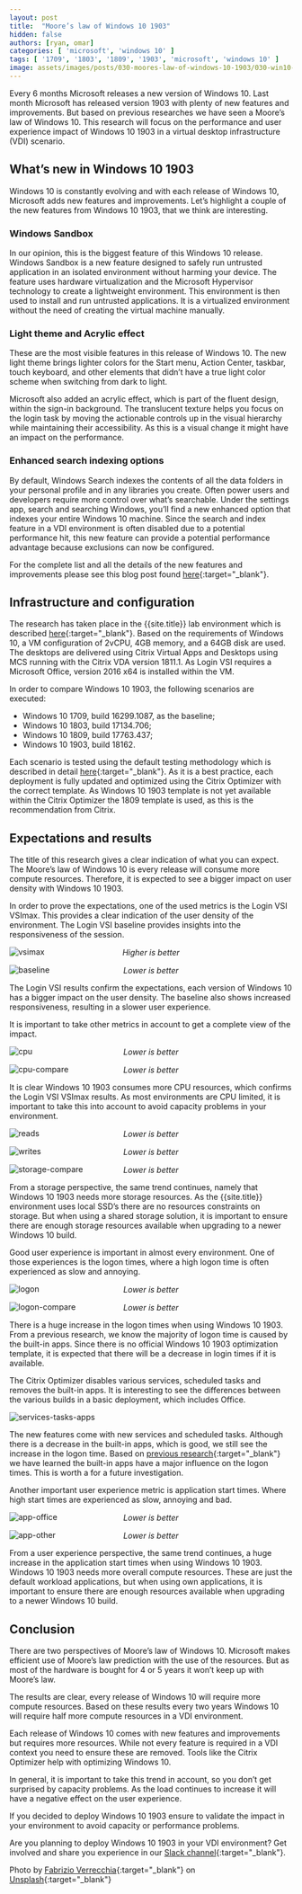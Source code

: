 ```yaml
---
layout: post
title:  "Moore’s law of Windows 10 1903"
hidden: false
authors: [ryan, omar]
categories: [ 'microsoft', 'windows 10' ]
tags: [ '1709', '1803', '1809', '1903', 'microsoft', 'windows 10' ]
image: assets/images/posts/030-moores-law-of-windows-10-1903/030-win10-1903-feature-image.png
---
```

Every 6 months Microsoft releases a new version of Windows 10. Last month Microsoft has released version 1903 with plenty of new features and improvements. But based on previous researches we have seen a Moore’s law of Windows 10. This research will focus on the performance and user experience impact of Windows 10 1903 in a virtual desktop infrastructure (VDI) scenario.

## What’s new in Windows 10 1903
Windows 10 is constantly evolving and with each release of Windows 10, Microsoft adds new features and improvements. Let’s highlight a couple of the new features from Windows 10 1903, that we think are interesting.

### Windows Sandbox
In our opinion, this is the biggest feature of this Windows 10 release. Windows Sandbox is a new feature designed to safely run untrusted application in an isolated environment without harming your device. The feature uses hardware virtualization and the Microsoft Hypervisor technology to create a lightweight environment. This environment is then used to install and run untrusted applications. It is a virtualized environment without the need of creating the virtual machine manually.

### Light theme and Acrylic effect
These are the most visible features in this release of Windows 10. The new light theme brings lighter colors for the Start menu, Action Center, taskbar, touch keyboard, and other elements that didn’t have a true light color scheme when switching from dark to light.

Microsoft also added an acrylic effect, which is part of the fluent design, within the sign-in background. The translucent texture helps you focus on the login task by moving the actionable controls up in the visual hierarchy while maintaining their accessibility. As this is a visual change it might have an impact on the performance.

### Enhanced search indexing options
By default, Windows Search indexes the contents of all the data folders in your personal profile and in any libraries you create. Often power users and developers require more control over what’s searchable. Under the settings app, search and searching Windows, you’ll find a new enhanced option that indexes your entire Windows 10 machine. Since the search and index feature in a VDI environment is often disabled due to a potential performance hit, this new feature can provide a potential performance advantage because exclusions can now be configured.

For the complete list and all the details of the new features and improvements please see this blog post found [here](https://pureinfotech.com/windows-10-1903-19h1-april-2019-update-features){:target="_blank"}.

## Infrastructure and configuration
The research has taken place in the {{site.title}} lab environment which is described [here]({{site.baseurl}}/architecture-and-hardware-setup-overview-2018){:target="_blank"}. Based on the requirements of Windows 10, a VM configuration of 2vCPU, 4GB memory, and a 64GB disk are used. The desktops are delivered using Citrix Virtual Apps and Desktops using MCS running with the Citrix VDA version 1811.1. As Login VSI requires a Microsoft Office, version 2016 x64 is installed within the VM.

In order to compare Windows 10 1903, the following scenarios are executed:

  * Windows 10 1709, build 16299.1087, as the baseline;
  * Windows 10 1803, build 17134.706;
  * Windows 10 1809, build 17763.437;
  * Windows 10 1903, build 18162.

Each scenario is tested using the default testing methodology which is described in detail [here]({{site.baseurl}}/insight-in-the-testing-methodology){:target="_blank"}. As it is a best practice, each deployment is fully updated and optimized using the Citrix Optimizer with the correct template. As Windows 10 1903 template is not yet available within the Citrix Optimizer the 1809 template is used, as this is the recommendation from Citrix.

## Expectations and results
The title of this research gives a clear indication of what you can expect. The Moore’s law of Windows 10 is every release will consume more compute resources. Therefore, it is expected to see a bigger impact on user density with Windows 10 1903.

In order to prove the expectations, one of the used metrics is the Login VSI VSImax. This provides a clear indication of the user density of the environment. The Login VSI baseline provides insights into the responsiveness of the session.

![vsimax]({{site.baseurl}}/assets/images/posts/030-moores-law-of-windows-10-1903/030-win10-1903-vsimax.png)
<p align="center" style="margin-top: -30px;" >
  <i>Higher is better</i>
</p>

![baseline]({{site.baseurl}}/assets/images/posts/030-moores-law-of-windows-10-1903/030-win10-1903-baseline.png)
<p align="center" style="margin-top: -30px;" >
  <i>Lower is better</i>
</p>

The Login VSI results confirm the expectations, each version of Windows 10 has a bigger impact on the user density. The baseline also shows increased responsiveness, resulting in a slower user experience.

It is important to take other metrics in account to get a complete view of the impact.

![cpu]({{site.baseurl}}/assets/images/posts/030-moores-law-of-windows-10-1903/030-win10-1903-host-cpu-util.png)
<p align="center" style="margin-top: -30px;" >
  <i>Lower is better</i>
</p>

![cpu-compare]({{site.baseurl}}/assets/images/posts/030-moores-law-of-windows-10-1903/030-win10-1903-host-cpu-util-compare.png)
<p align="center" style="margin-top: -30px;" >
  <i>Lower is better</i>
</p>

It is clear Windows 10 1903 consumes more CPU resources, which confirms the Login VSI VSImax results. As most environments are CPU limited, it is important to take this into account to avoid capacity problems in your environment.

![reads]({{site.baseurl}}/assets/images/posts/030-moores-law-of-windows-10-1903/030-win10-1903-host-reads.png)
<p align="center" style="margin-top: -30px;" >
  <i>Lower is better</i>
</p>

![writes]({{site.baseurl}}/assets/images/posts/030-moores-law-of-windows-10-1903/030-win10-1903-host-writes.png)
<p align="center" style="margin-top: -30px;" >
  <i>Lower is better</i>
</p>

![storage-compare]({{site.baseurl}}/assets/images/posts/030-moores-law-of-windows-10-1903/030-win10-1903-host-storage-compare.png)
<p align="center" style="margin-top: -30px;" >
  <i>Lower is better</i>
</p>

From a storage perspective, the same trend continues, namely that Windows 10 1903 needs more storage resources. As the {{site.title}} environment uses local SSD’s there are no resources constraints on storage. But when using a shared storage solution, it is important to ensure there are enough storage resources available when upgrading to a newer Windows 10 build.

Good user experience is important in almost every environment. One of those experiences is the logon times, where a high logon time is often experienced as slow and annoying.

![logon]({{site.baseurl}}/assets/images/posts/030-moores-law-of-windows-10-1903/030-win10-1903-logon-times.png)
<p align="center" style="margin-top: -30px;" >
  <i>Lower is better</i>
</p>

![logon-compare]({{site.baseurl}}/assets/images/posts/030-moores-law-of-windows-10-1903/030-win10-1903-logon-times-compare.png)
<p align="center" style="margin-top: -30px;" >
  <i>Lower is better</i>
</p>

There is a huge increase in the logon times when using Windows 10 1903. From a previous research, we know the majority of logon time is caused by the built-in apps. Since there is no official Windows 10 1903 optimization template, it is expected that there will be a decrease in login times if it is available.

The Citrix Optimizer disables various services, scheduled tasks and removes the built-in apps. It is interesting to see the differences between the various builds in a basic deployment, which includes Office.

![services-tasks-apps]({{site.baseurl}}/assets/images/posts/030-moores-law-of-windows-10-1903/030-win10-1903-windows-task-services-apps.png)

The new features come with new services and scheduled tasks. Although there is a decrease in the built-in apps, which is good, we still see the increase in the logon time. Based on [previous research]({{site.baseurl}}/citrix-optimizer-version-2-breakdown){:target="_blank"} we have learned the built-in apps have a major influence on the logon times. This is worth a for a future investigation.

Another important user experience metric is application start times. Where high start times are experienced as slow, annoying and bad.

![app-office]({{site.baseurl}}/assets/images/posts/030-moores-law-of-windows-10-1903/030-win10-1903-app-start-office.png)
<p align="center" style="margin-top: -30px;" >
  <i>Lower is better</i>
</p>

![app-other]({{site.baseurl}}/assets/images/posts/030-moores-law-of-windows-10-1903/030-win10-1903-app-start-other.png)
<p align="center" style="margin-top: -30px;" >
  <i>Lower is better</i>
</p>

From a user experience perspective, the same trend continues, a huge increase in the application start times when using Windows 10 1903. Windows 10 1903 needs more overall compute resources. These are just the default workload applications, but when using own applications, it is important to ensure there are enough resources available when upgrading to a newer Windows 10 build.

## Conclusion
There are two perspectives of Moore’s law of Windows 10. Microsoft makes efficient use of Moore’s law prediction with the use of the resources. But as most of the hardware is bought for 4 or 5 years it won’t keep up with Moore’s law.

The results are clear, every release of Windows 10 will require more compute resources. Based on these results every two years Windows 10 will require half more compute resources in a VDI environment.

Each release of Windows 10 comes with new features and improvements but requires more resources. While not every feature is required in a VDI context you need to ensure these are removed. Tools like the Citrix Optimizer help with optimizing Windows 10.

In general, it is important to take this trend in account, so you don’t get surprised by capacity problems. As the load continues to increase it will have a negative effect on the user experience.

If you decided to deploy Windows 10 1903 ensure to validate the impact in your environment to avoid capacity or performance problems.

Are you planning to deploy Windows 10 1903 in your VDI environment? Get involved and share you experience in our [Slack channel](https://{{site.title}}.slack.com){:target="_blank"}.

Photo by [Fabrizio Verrecchia](https://unsplash.com/@fabrizioverrecchia?utm_source=unsplash&utm_medium=referral&utm_content=creditCopyText){:target="_blank"} on [Unsplash](https://unsplash.com/@fabrizioverrecchia?utm_source=unsplash&utm_medium=referral&utm_content=creditCopyText){:target="_blank"}